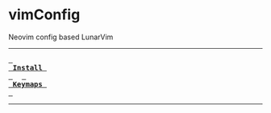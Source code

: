 # vimConfig

Neovim config based LunarVim

---

**[<kbd> <br> Install <br> </kbd>][Install]** 
**[<kbd> <br> Keymaps <br> </kbd>][Keymaps]** 

---

[Install]: https://github.com/AlcorBBX/vimConfig/blob/master/docs/install.md
[Keymaps]: https://github.com/AlcorBBX/vimConfig/blob/master/docs/keymaps.md
